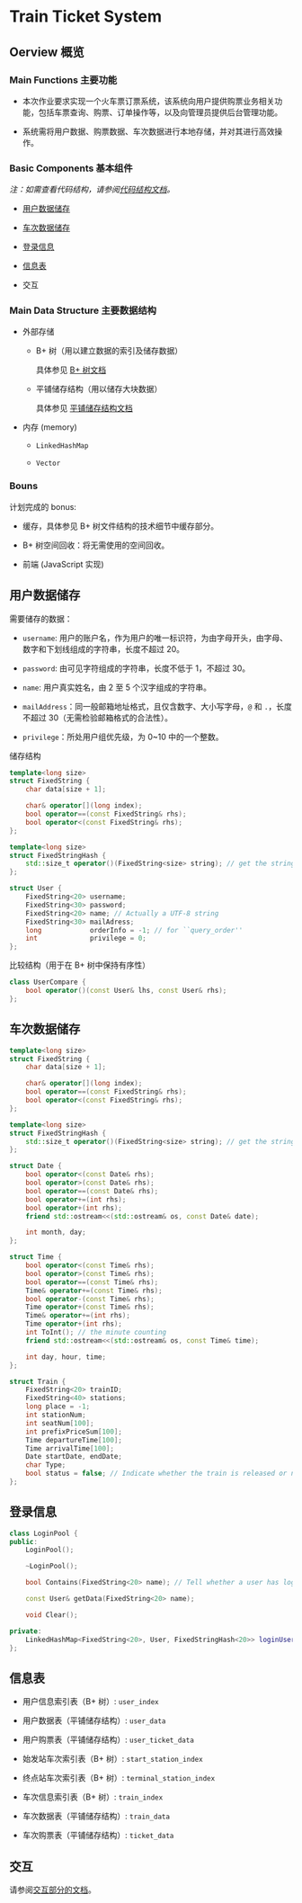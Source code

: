 # Train Ticket System

## Oerview 概览

### Main Functions 主要功能

- 本次作业要求实现一个火车票订票系统，该系统向用户提供购票业务相关功能，包括车票查询、购票、订单操作等，以及向管理员提供后台管理功能。

- 系统需将用户数据、购票数据、车次数据进行本地存储，并对其进行高效操作。

### Basic Components 基本组件

*注：如需查看代码结构，请参阅[代码结构文档](docs_code_structure.md)。*

- [用户数据储存](#用户数据储存)

- [车次数据储存](#车次数据储存)

- [登录信息](#登录信息)

- [信息表](#信息表)

- 交互

### Main Data Structure 主要数据结构

- 外部存储
  - B+ 树（用以建立数据的索引及储存数据）

    具体参见 [B+ 树文档](docs_bpt.md)

  - 平铺储存结构（用以储存大块数据）

    具体参见 [平铺储存结构文档](docs_tile_storage.md)

- 内存 (memory)

  - `LinkedHashMap`

  - `Vector`

### Bouns

计划完成的 bonus:

- 缓存，具体参见 B+ 树文件结构的技术细节中缓存部分。

- B+ 树空间回收：将无需使用的空间回收。

- 前端 (JavaScript 实现)

## 用户数据储存

需要储存的数据：

- `username`: 用户的账户名，作为用户的唯一标识符，为由字母开头，由字母、数字和下划线组成的字符串，长度不超过 20。

- `password`: 由可见字符组成的字符串，长度不低于 1，不超过 30。

- `name`: 用户真实姓名，由 2 至 5 个汉字组成的字符串。

- `mailAddress`：同一般邮箱地址格式，且仅含数字、大小写字母，`@` 和 `.`，长度不超过 30（无需检验邮箱格式的合法性）。

- `privilege`：所处用户组优先级，为 0~10 中的一个整数。

储存结构

```c++
template<long size>
struct FixedString {
    char data[size + 1];

    char& operator[](long index);
    bool operator==(const FixedString& rhs);
    bool operator<(const FixedString& rhs);
};

template<long size>
struct FixedStringHash {
    std::size_t operator()(FixedString<size> string); // get the string hash
};

struct User {
    FixedString<20> username;
    FixedString<30> password;
    FixedString<20> name; // Actually a UTF-8 string
    FixedString<30> mailAdress;
    long            orderInfo = -1; // for ``query_order''
    int             privilege = 0;
};
```

比较结构（用于在 B+ 树中保持有序性）

```c++
class UserCompare {
    bool operator()(const User& lhs, const User& rhs);
};
```

## 车次数据储存

```c++
template<long size>
struct FixedString {
    char data[size + 1];

    char& operator[](long index);
    bool operator==(const FixedString& rhs);
    bool operator<(const FixedString& rhs);
};

template<long size>
struct FixedStringHash {
    std::size_t operator()(FixedString<size> string); // get the string hash
};

struct Date {
    bool operator<(const Date& rhs);
    bool operator>(const Date& rhs);
    bool operator==(const Date& rhs);
    bool operator+=(int rhs);
    bool operator+(int rhs);
    friend std::ostream<<(std::ostream& os, const Date& date);

    int month, day;
};

struct Time {
    bool operator<(const Time& rhs);
    bool operator>(const Time& rhs);
    bool operator==(const Time& rhs);
    Time& operator+=(const Time& rhs);
    bool operator-(const Time& rhs);
    Time operator+(const Time& rhs);
    Time& operator+=(int rhs);
    Time operator+(int rhs);
    int ToInt(); // the minute counting
    friend std::ostream<<(std::ostream& os, const Time& time);

    int day, hour, time;
};

struct Train {
    FixedString<20> trainID;
    FixedString<40> stations;
    long place = -1;
    int stationNum;
    int seatNum[100];
    int prefixPriceSum[100];
    Time departureTime[100];
    Time arrivalTime[100];
    Date startDate, endDate;
    char Type;
    bool status = false; // Indicate whether the train is released or not
};
```

## 登录信息
```c++
class LoginPool {
public:
    LoginPool();

    ~LoginPool();

    bool Contains(FixedString<20> name); // Tell whether a user has logged in

    const User& getData(FixedString<20> name);

    void Clear();

private:
    LinkedHashMap<FixedString<20>, User, FixedStringHash<20>> loginUserMap_;
};

```

## 信息表

- 用户信息索引表（B+ 树）: `user_index`

- 用户数据表（平铺储存结构）: `user_data`

- 用户购票表（平铺储存结构）: `user_ticket_data`

- 始发站车次索引表（B+ 树）: `start_station_index`

- 终点站车次索引表（B+ 树）: `terminal_station_index`

- 车次信息索引表（B+ 树）: `train_index`

- 车次数据表（平铺储存结构）: `train_data`

- 车次购票表（平铺储存结构）: `ticket_data`

## 交互

请参阅[交互部分的文档](docs_interaction.md)。
